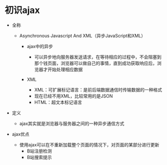 # 初识ajax

* 全称

  * Asynchronous Javascript And XML（异步JavaScript和XML）

    * ajax中的异步
      * 可以异步地向服务器发送请求，在等待相应的过程中，不会阻塞到那个钱页面，浏览器可以做自己的事情，直到成功获取响应后，浏览器才开始处理相应数据

    * XML
      * XML：可扩展标记语言：是前后端数据通信时传输数据的一种格式
      * 现在已经不用XML，比较常用的是JSON
      * HTML：超文本标记语言

* 定义

  * ajax其实就是浏览器与服务器之间的一种异步通信方式

* ajax优点

  * 使用ajax可以在不重新加载整个页面的情况下，对页面的某部分进行更新
    * B站注册检测
    * B站搜索提示